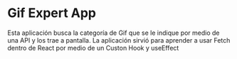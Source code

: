 # Gif Expert App

Esta aplicación busca la categoría de Gif que se le indique por medio de una API y los trae a pantalla.
La aplicación sirvió para aprender a usar Fetch dentro de React por medio de un Custon Hook y useEffect
